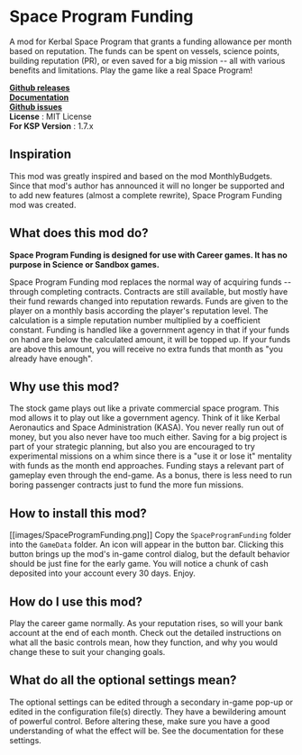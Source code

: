 # Space Program Funding #

A mod for Kerbal Space Program that grants a funding allowance per month based on reputation. The funds can be spent on vessels, science points, building reputation (PR), or even saved for a big mission -- all with various benefits and limitations. Play the game like a real Space Program!

**[Github releases](https://github.com/JoeBostic/SpaceProgramFunding/releases)**  <br/>
**[Documentation](https://github.com/JoeBostic/SpaceProgramFunding/wiki)**  <br/>
**[Github issues](https://github.com/JoeBostic/SpaceProgramFunding/issues)**  <br/>
**License** : MIT License  <br/>
**For KSP Version** : 1.7.x  <br/>


## Inspiration
This mod was greatly inspired and based on the mod MonthlyBudgets. Since that mod's author has announced it will no longer be supported and to add new features (almost a complete rewrite), Space Program Funding mod was created. 

## What does this mod do?
**Space Program Funding is designed for use with Career games. It has no purpose in Science or Sandbox games.**

Space Program Funding mod replaces the normal way of acquiring funds -- through completing contracts. Contracts are still available, but mostly have their fund rewards changed into reputation rewards. Funds are given to the player on a monthly basis according the player's reputation level. The calculation is a simple reputation number multiplied by a coefficient constant. Funding is handled like a government agency in that if your funds on hand are below the calculated amount, it will be topped up. If your funds are above this amount, you will receive no extra funds that month as "you already have enough".
## Why use this mod?
The stock game plays out like a private commercial space program. This mod allows it to play out like a government agency. Think of it like Kerbal Aeronautics and Space Administration (KASA). You never really run out of money, but you also never have too much either. Saving for a big project is part of your strategic planning, but also you are encouraged to try experimental missions on a whim since there is a "use it or lose it" mentality with funds as the month end approaches. Funding stays a relevant part of gameplay even through the end-game. As a bonus, there is less need to run boring passenger contracts just to fund the more fun missions.
## How to install this mod?
[[images/SpaceProgramFunding.png]]
Copy the `SpaceProgramFunding` folder into the `GameData` folder. An icon will appear in the button bar. Clicking this button brings up the mod's in-game control dialog, but the default behavior should be just fine for the early game. You will notice a chunk of cash deposited into your account every 30 days. Enjoy.
## How do I use this mod?
Play the career game normally. As your reputation rises, so will your bank account at the end of each month. Check out the detailed instructions on what all the basic controls mean, how they function, and why you would change these to suit your changing goals.
## What do all the optional settings mean?
The optional settings can be edited through a secondary in-game pop-up or edited in the configuration file(s) directly. They have a bewildering amount of powerful control. Before altering these, make sure you have a good understanding of what the effect will be. See the documentation for these settings.